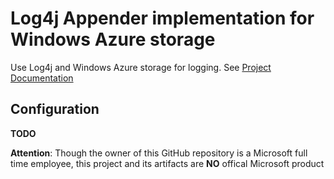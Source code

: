 Log4j Appender implementation for Windows Azure storage
=======================================================

Use Log4j and Windows Azure storage for logging. See [Project Documentation](http://jmayrbaeurl.github.io/azure-log4j/)

Configuration
-------------
**TODO**

**Attention**: Though the owner of this GitHub repository is a Microsoft full time employee, this project and its artifacts are **NO** offical Microsoft product
